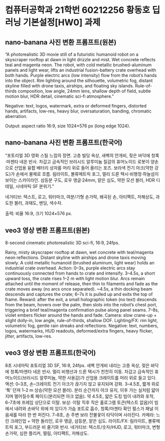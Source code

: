 # 컴퓨터공학과 21학번 60212256 황동호 딥러닝 기본설정[HW0] 과제

## nano-banana 사진 변환 프롬프트(원본)

“A photorealistic 3D movie still of a futuristic humanoid robot on a skyscraper rooftop at dawn in light drizzle and mist. Wet concrete reflects teal and magenta neon. The robot, with cold metallic brushed-aluminum panels and light wear, lifts an industrial fusion-battery crate overhead with both hands. Purple electric arcs (low intensity) flow from the robot’s hands into the object. Rim lighting around the silhouette, volumetric fog, distant skyline filled with drone taxis, airships, and floating sky islands. Rule-of-thirds composition, low angle, 24mm lens, shallow depth of field, subtle motion blur, HDR detail, cinematic sci-fi atmosphere.”

Negative: text, logos, watermark, extra or deformed fingers, distorted hands, artifacts, low-res, heavy blur, oversaturation, banding, chromatic aberration.

Output: aspect ratio 16:9, size 1024×576 px (long edge 1024).

## nano-banana 사진 변환 프롬프트(한국어)
“포토리얼 3D 영화 스틸 느낌의 장면. 고층 빌딩 옥상, 새벽의 안개비, 젖은 바닥에 청록·마젠타 네온 반사. 차갑고 금속적인 브러시드 알루미늄 질감의 휴머노이드 로봇이 양손으로 산업용 융합 배터리 상자를 머리 위로 들어 올리는 포즈. 보라색 전기 아크(약한 강도)가 손에서 물체로 흐름. 림라이트, 볼류메트릭 포그, 멀리 드론 택시·비행정·하늘섬이 보이는 스카이라인. 삼등분 구도, 로우 앵글·24mm, 얕은 심도, 약한 모션 블러, HDR 디테일, 시네마틱 SF 분위기.”

네거티브: 텍스트, 로고, 워터마크, 여분/기형 손가락, 왜곡된 손, 아티팩트, 저해상도, 과도한 블러, 과채도, 밴딩, 색수차.

출력: 비율 16:9, 크기 1024×576 px.

## veo3 영상 변환 프롬프트(원본)
8-second cinematic photorealistic 3D sci-fi, 16:9, 24fps.

Rainy, misty skyscraper rooftop at dawn, wet concrete with teal/magenta neon reflections. Distant skyline with airships and drone taxis moving slowly. A cold metallic humanoid (brushed aluminum, light wear) holds an industrial crate overhead.
Action: 0–3s, purple electric arcs stay continuously connected from hands to crate and intensify. 3–4.5s, a short upward toss, the crate rises 1–2 m with light motion blur. Arcs remain attached until the moment of release, then thin to filaments and fade as the crate moves away (no arcs once separated). ~4.5s, a thin docking beam descends and captures the crate; 6–7s it is pulled up and exits the top of frame. Reward: after the exit, a small holographic token (no text) descends from the beam, hovers over the palm, then slots into the robot’s chest port, triggering a brief teal/magenta confirmation pulse along panel seams. 7–8s, violet embers flicker around the hands and fade.
Camera: slow crane-up + slight dolly-in, low angle, rule-of-thirds, shallow DOF.
Lighting/FX: rim light, volumetric fog, gentle rain streaks and reflections.
Negative: text, numbers, logos, watermarks, HUD readouts, deformed/extra fingers, heavy flicker, jitter, artifacts, low-res.

## veo3 영상 변환 프롬프트(한국어)
8초 시네마틱 포토리얼 3D SF, 16:9, 24fps.
새벽 안개비 내리는 고층 옥상, 젖은 바닥에 청록/마젠타 네온 반사. 멀리 비행선과 드론 택시가 천천히 이동. 차갑고 금속적인 휴머노이드(브러시드 알루미늄, 약한 사용감)가 산업용 크레이트를 머리 위로 들고 있다.
액션: 0–3초, 손–크레이트 전기 아크가 끊기지 않고 유지되며 강화. 3–4.5초, 짧게 위로 ‘툭’ 던져 1–2 m 상승(약한 모션 블러). 분리 순간까지 아크 유지, 이후 가는 실처럼 얇아지며 멀어질수록 페이드(분리되면 아크 없음). 약 4.5초, 얇은 도킹 빔이 내려와 포착, 6–7초에 프레임 상단으로 이탈. 보상: 이탈 직후 작은 홀로그램 토큰(텍스트 없음)이 빔에서 내려와 손바닥 위에 떠 있다가 가슴 포트로 흡수, 청록/마젠타 확인 펄스가 패널 이음새를 따라 한 번 퍼진다. 7–8초, 손 주변 보라 잔불꽃이 타닥이며 사라진다.
카메라: 느린 크레인업 + 약한 돌리인, 로우 앵글, 삼등분, 얕은 심도.
라이트/FX: 림라이트, 볼류메트릭 포그, 부드러운 비 줄기와 반사.
네거티브: 텍스트/숫자/HUD, 로고, 워터마크, 변형 손가락, 심한 플리커, 떨림, 아티팩트, 저해상도.
